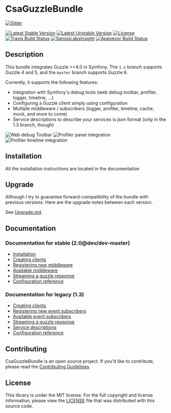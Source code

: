 CsaGuzzleBundle
===============

[![Gitter](https://badges.gitter.im/Join%20Chat.svg)](https://gitter.im/csarrazi/CsaGuzzleBundle?utm_source=badge&utm_medium=badge&utm_campaign=pr-badge&utm_content=badge)

[![Latest Stable Version](https://poser.pugx.org/csa/guzzle-bundle/v/stable.png)](https://packagist.org/packages/csa/guzzle-bundle "Latest Stable Version")
[![Latest Unstable Version](https://poser.pugx.org/csa/guzzle-bundle/v/unstable.png)](https://packagist.org/packages/csa/guzzle-bundle "Latest Unstable Version")
[![License](https://poser.pugx.org/csa/guzzle-bundle/license)](https://packagist.org/packages/csa/guzzle-bundle)
[![Travis Build Status](https://travis-ci.org/csarrazi/CsaGuzzleBundle.png?branch=master)](https://travis-ci.org/csarrazi/CsaGuzzleBundle "Build status")
[![SensioLabsInsight](https://insight.sensiolabs.com/projects/eceadd60-cc6c-473c-9d20-e8207654d70b/mini.png)](https://insight.sensiolabs.com/projects/eceadd60-cc6c-473c-9d20-e8207654d70b "SensioLabsInsight")
[![Appveyor Build Status](https://ci.appveyor.com/api/projects/status/e5sev7kmv8l4q13q/branch/master?svg=true)](https://ci.appveyor.com/project/csarrazi/csaguzzlebundle/branch/master "Appveyor")

Description
-----------

This bundle integrates Guzzle >=4.0 in Symfony. The `1.x` branch supports Guzzle 4 and 5, and the `master` branch supports Guzzle 6.

Currently, it supports the following features:

* Integration with Symfony's debug tools (web debug toolbar, profiler, logger, timeline, ...)
* Configuring a Guzzle client simply using configuration
* Multiple middleware / subscribers (logger, profiler, timeline, cache, mock, and more to come)
* Service descriptions to describe your services is json format (only in the 1.3 branch, though)

![Web debug Toolbar](https://cloud.githubusercontent.com/assets/4208880/12815019/c49faeec-cb43-11e5-9de9-dc3423ea6c35.jpg)
![Profiler panel integration](https://cloud.githubusercontent.com/assets/4208880/12815021/c4a16746-cb43-11e5-9061-f1ea15b04e62.jpg)
![Profiler timeline integration](https://cloud.githubusercontent.com/assets/4208880/12815020/c49fc7ec-cb43-11e5-89c3-93ee82711dc2.jpg)

Installation
------------

All the installation instructions are located in the documentation

Upgrade
-------

Although I try to guarantee forward-compatibility of the bundle with previous versions.
Here are the upgrade notes between each version.

See [Upgrade.md](UPGRADE.md).

Documentation
-------------

### Documentation for stable (2.0@dev/dev-master)

* [Installation](src/Resources/doc/install.md)
* [Creating clients](src/Resources/doc/clients.md)
* [Registering new middleware](src/Resources/doc/middleware.md)
* [Available middleware](src/Resources/doc/available_middleware.md)
* [Streaming a guzzle response](src/Resources/doc/response_streaming.md)
* [Configuration reference](src/Resources/doc/configuration_reference.md)

### Documentation for legacy (1.3)

* [Creating clients](../1.3/src/Resources/doc/clients.md)
* [Registering new event subscribers](../1.3/src/Resources/doc/event_subscribers.md)
* [Available event subscribers](../1.3/src/Resources/doc/available_subscribers.md)
* [Streaming a guzzle response](../1.3/src/Resources/doc/response_streaming.md)
* [Service descriptions](../1.3/src/Resources/doc/service_descriptions.md)
* [Configuration reference](../1.3/src/Resources/doc/configuration_reference.md)

Contributing
------------

CsaGuzzleBundle is an open source project. If you'd like to contribute, please read
the [Contributing Guidelines](CONTRIBUTING.md).

License
-------

This library is under the MIT license. For the full copyright and license
information, please view the [LICENSE](src/Resources/meta/LICENSE) file that was
distributed with this source code.

